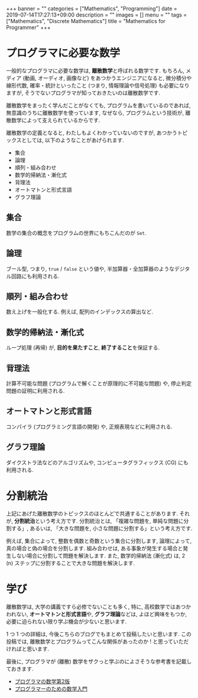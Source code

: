 +++
banner = ""
categories = ["Mathematics", "Programming"]
date = 2019-07-14T17:27:13+09:00
description = ""
images = []
menu = ""
tags = ["Mathematics", "Discrete Mathematics"]
title = "Mathematics for Programmer"
+++

# プログラマに必要な数学

一般的なプログラマに必要な数学は, <b>離散数学</b>と呼ばれる数学です.
もちろん, メディア (動画, オーディオ, 画像など) をあつかうエンジニアになると, 微分積分や線形代数, 確率・統計といったこと (つまり, 情報理論や信号処理) も必要になりますが, そうでないプログラマが知っておきたいのは離散数学です.

離散数学をまったく学んだことがなくても, プログラムを書いているのであれば, 無意識のうちに離散数学を使っています,
なぜなら, プログラムという技術が, 離散数学によって支えられているからです.

離散数学の定義となると, わたしもよくわかっていないのですが, あつかうトピックスとしては, 以下のようなことがあげられます.

- 集合
- 論理
- 順列・組み合わせ
- 数学的帰納法・漸化式
- 背理法
- オートマトンと形式言語
- グラフ理論

## 集合

数学の集合の概念をプログラムの世界にもちこんだのが `Set`.

## 論理

ブール型, つまり, `true` / `false` という値や, 半加算器・全加算器のようなデジタル回路にも利用される.

## 順列・組み合わせ

数え上げを一般化する. 例えば, 配列のインデックスの算出など.

## 数学的帰納法・漸化式

ループ処理 (再帰) が, <b>目的を果たすこと</b>, <b>終了すること</b>を保証する.

## 背理法

計算不可能な問題 (プログラムで解くことが原理的に不可能な問題) や, 停止判定問題の証明に利用される.

## オートマトンと形式言語

コンパイラ (プログラミング言語の開発) や, 正規表現などに利用される.

## グラフ理論

ダイクストラ法などのアルゴリズムや, コンピュータグラフィックス (CG) にも利用される.

# 分割統治

上記にあげた離散数学のトピックスのほとんどで共通することがあります. それが, <b>分割統治</b>という考え方です. 分割統治とは, 「複雑な問題を, 単純な問題に分割する」, あるいは, 「大きな問題を, 小さな問題に分割する」という考え方です.

例えば, 集合によって, 整数を偶数と奇数という集合に分割します, 論理によって, 真の場合と偽の場合を分割します. 組み合わせは, ある事象が発生する場合と発生しない場合に分割して問題を解決します. また, 数学的帰納法 (漸化式) は, 2 (n) ステップに分割することで大きな問題を解決します.

# 学び 

離散数学は, 大学の講義ですら必修でないことも多く, 特に, 高校数学ではあつかわれない, <b>オートマトンと形式言語</b>や, <b>グラフ理論</b>などは, よほど興味をもつか, 必要に迫られない限り学ぶ機会が少ないと思います.

1 つ 1 つの詳細は, 今後こちらのブログでもまとめて投稿したいと思います. この投稿では, 離散数学とプログラムってこんな関係があったのか ! と思っていただければと思います.

最後に, プログラマが (離散) 数学をザクっと学ぶのによさそうな参考書を記載しておきます.

- [プログラマの数学第2版](https://www.amazon.co.jp/プログラマの数学第2版-結城-浩/dp/4797395451/ref=sr_1_1)
- [プログラマーのための数学入門](https://www.amazon.co.jp/プログラマーのための数学入門-I・-BOOKS-赤間-世紀/dp/4777514854/ref=sr_1_13)
